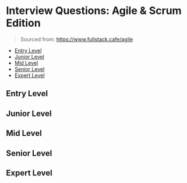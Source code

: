 <!--
<details>
<summary></summary>
</details>
-->

# Interview Questions: Agile & Scrum Edition <!-- omit in toc -->

> Sourced from: https://www.fullstack.cafe/agile

- [Entry Level](#Entry-Level)
- [Junior Level](#Junior-Level)
- [Mid Level](#Mid-Level)
- [Senior Level](#Senior-Level)
- [Expert Level](#Expert-Level)

## Entry Level

## Junior Level

## Mid Level

## Senior Level

## Expert Level
